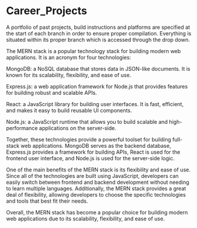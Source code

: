 # Career_Projects
A portfolio of past projects, build instructions and platforms are specified at the start of each branch in order to ensure proper compilation.  Everything is situated within its proper branch which is accessed through the drop down.   




The MERN stack is a popular technology stack for building modern web applications. It is an acronym for four technologies:

   MongoDB: a NoSQL database that stores data in JSON-like documents. It is known for its scalability, flexibility, and ease of use.
   
 
 


   Express.js: a web application framework for Node.js that provides features for building robust and scalable APIs.
   



   React: a JavaScript library for building user interfaces. It is fast, efficient, and makes it easy to build reusable UI components.
   


   
   Node.js: a JavaScript runtime that allows you to build scalable and high-performance applications on the server-side.
 

   
Together, these technologies provide a powerful toolset for building full-stack web applications. MongoDB serves as the backend database, Express.js provides a framework for building APIs, React is used for the frontend user interface, and Node.js is used for the server-side logic.

One of the main benefits of the MERN stack is its flexibility and ease of use. Since all of the technologies are built using JavaScript, developers can easily switch between frontend and backend development without needing to learn multiple languages. Additionally, the MERN stack provides a great deal of flexibility, allowing developers to choose the specific technologies and tools that best fit their needs.

Overall, the MERN stack has become a popular choice for building modern web applications due to its scalability, flexibility, and ease of use.









